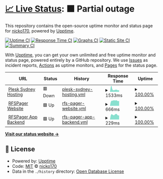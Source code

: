 # [📈 Live Status](https://status.devlan.io): <!--live status--> **🟧 Partial outage**

This repository contains the open-source uptime monitor and status page for [nicko170](https://npratley.net), powered by [Upptime](https://github.com/upptime/upptime).

[![Uptime CI](https://github.com/nicko170/status.devlan.io/workflows/Uptime%20CI/badge.svg)](https://github.com/nicko170/status.devlan.io/actions?query=workflow%3A%22Uptime+CI%22)
[![Response Time CI](https://github.com/nicko170/status.devlan.io/workflows/Response%20Time%20CI/badge.svg)](https://github.com/nicko170/status.devlan.io/actions?query=workflow%3A%22Response+Time+CI%22)
[![Graphs CI](https://github.com/nicko170/status.devlan.io/workflows/Graphs%20CI/badge.svg)](https://github.com/nicko170/status.devlan.io/actions?query=workflow%3A%22Graphs+CI%22)
[![Static Site CI](https://github.com/nicko170/status.devlan.io/workflows/Static%20Site%20CI/badge.svg)](https://github.com/nicko170/status.devlan.io/actions?query=workflow%3A%22Static+Site+CI%22)
[![Summary CI](https://github.com/nicko170/status.devlan.io/workflows/Summary%20CI/badge.svg)](https://github.com/nicko170/status.devlan.io/actions?query=workflow%3A%22Summary+CI%22)

With [Upptime](https://upptime.js.org), you can get your own unlimited and free uptime monitor and status page, powered entirely by a GitHub repository. We use [Issues](https://github.com/nicko170/status.devlan.io/issues) as incident reports, [Actions](https://github.com/nicko170/status.devlan.io/actions) as uptime monitors, and [Pages](https://status.devlan.io) for the status page.

<!--start: status pages-->
<!-- This summary is generated by Upptime (https://github.com/upptime/upptime) -->
<!-- Do not edit this manually, your changes will be overwritten -->
<!-- prettier-ignore -->
| URL | Status | History | Response Time | Uptime |
| --- | ------ | ------- | ------------- | ------ |
| <img alt="" src="https://favicons.githubusercontent.com/plesk01.syd.devlan.io" height="13"> [Plesk Sydney Hosting](https://plesk01.syd.devlan.io) | 🟥 Down | [plesk-sydney-hosting.yml](https://github.com/nicko170/status.devlan.io/commits/HEAD/history/plesk-sydney-hosting.yml) | <details><summary><img alt="Response time graph" src="./graphs/plesk-sydney-hosting/response-time-week.png" height="20"> 1533ms</summary><br><a href="https://status.devlan.io/history/plesk-sydney-hosting"><img alt="Response time 1311" src="https://img.shields.io/endpoint?url=https%3A%2F%2Fraw.githubusercontent.com%2Fnicko170%2Fstatus.devlan.io%2FHEAD%2Fapi%2Fplesk-sydney-hosting%2Fresponse-time.json"></a><br><a href="https://status.devlan.io/history/plesk-sydney-hosting"><img alt="24-hour response time 997" src="https://img.shields.io/endpoint?url=https%3A%2F%2Fraw.githubusercontent.com%2Fnicko170%2Fstatus.devlan.io%2FHEAD%2Fapi%2Fplesk-sydney-hosting%2Fresponse-time-day.json"></a><br><a href="https://status.devlan.io/history/plesk-sydney-hosting"><img alt="7-day response time 1533" src="https://img.shields.io/endpoint?url=https%3A%2F%2Fraw.githubusercontent.com%2Fnicko170%2Fstatus.devlan.io%2FHEAD%2Fapi%2Fplesk-sydney-hosting%2Fresponse-time-week.json"></a><br><a href="https://status.devlan.io/history/plesk-sydney-hosting"><img alt="30-day response time 1334" src="https://img.shields.io/endpoint?url=https%3A%2F%2Fraw.githubusercontent.com%2Fnicko170%2Fstatus.devlan.io%2FHEAD%2Fapi%2Fplesk-sydney-hosting%2Fresponse-time-month.json"></a><br><a href="https://status.devlan.io/history/plesk-sydney-hosting"><img alt="1-year response time 1311" src="https://img.shields.io/endpoint?url=https%3A%2F%2Fraw.githubusercontent.com%2Fnicko170%2Fstatus.devlan.io%2FHEAD%2Fapi%2Fplesk-sydney-hosting%2Fresponse-time-year.json"></a></details> | <details><summary><a href="https://status.devlan.io/history/plesk-sydney-hosting">100.00%</a></summary><a href="https://status.devlan.io/history/plesk-sydney-hosting"><img alt="All-time uptime 100.00%" src="https://img.shields.io/endpoint?url=https%3A%2F%2Fraw.githubusercontent.com%2Fnicko170%2Fstatus.devlan.io%2FHEAD%2Fapi%2Fplesk-sydney-hosting%2Fuptime.json"></a><br><a href="https://status.devlan.io/history/plesk-sydney-hosting"><img alt="24-hour uptime 100.00%" src="https://img.shields.io/endpoint?url=https%3A%2F%2Fraw.githubusercontent.com%2Fnicko170%2Fstatus.devlan.io%2FHEAD%2Fapi%2Fplesk-sydney-hosting%2Fuptime-day.json"></a><br><a href="https://status.devlan.io/history/plesk-sydney-hosting"><img alt="7-day uptime 100.00%" src="https://img.shields.io/endpoint?url=https%3A%2F%2Fraw.githubusercontent.com%2Fnicko170%2Fstatus.devlan.io%2FHEAD%2Fapi%2Fplesk-sydney-hosting%2Fuptime-week.json"></a><br><a href="https://status.devlan.io/history/plesk-sydney-hosting"><img alt="30-day uptime 100.00%" src="https://img.shields.io/endpoint?url=https%3A%2F%2Fraw.githubusercontent.com%2Fnicko170%2Fstatus.devlan.io%2FHEAD%2Fapi%2Fplesk-sydney-hosting%2Fuptime-month.json"></a><br><a href="https://status.devlan.io/history/plesk-sydney-hosting"><img alt="1-year uptime 100.00%" src="https://img.shields.io/endpoint?url=https%3A%2F%2Fraw.githubusercontent.com%2Fnicko170%2Fstatus.devlan.io%2FHEAD%2Fapi%2Fplesk-sydney-hosting%2Fuptime-year.json"></a></details>
| <img alt="" src="https://favicons.githubusercontent.com/rfspager.app" height="13"> [RFSPager Website](https://rfspager.app) | 🟩 Up | [rfs-pager-website.yml](https://github.com/nicko170/status.devlan.io/commits/HEAD/history/rfs-pager-website.yml) | <details><summary><img alt="Response time graph" src="./graphs/rfs-pager-website/response-time-week.png" height="20"> 666ms</summary><br><a href="https://status.devlan.io/history/rfs-pager-website"><img alt="Response time 709" src="https://img.shields.io/endpoint?url=https%3A%2F%2Fraw.githubusercontent.com%2Fnicko170%2Fstatus.devlan.io%2FHEAD%2Fapi%2Frfs-pager-website%2Fresponse-time.json"></a><br><a href="https://status.devlan.io/history/rfs-pager-website"><img alt="24-hour response time 639" src="https://img.shields.io/endpoint?url=https%3A%2F%2Fraw.githubusercontent.com%2Fnicko170%2Fstatus.devlan.io%2FHEAD%2Fapi%2Frfs-pager-website%2Fresponse-time-day.json"></a><br><a href="https://status.devlan.io/history/rfs-pager-website"><img alt="7-day response time 666" src="https://img.shields.io/endpoint?url=https%3A%2F%2Fraw.githubusercontent.com%2Fnicko170%2Fstatus.devlan.io%2FHEAD%2Fapi%2Frfs-pager-website%2Fresponse-time-week.json"></a><br><a href="https://status.devlan.io/history/rfs-pager-website"><img alt="30-day response time 705" src="https://img.shields.io/endpoint?url=https%3A%2F%2Fraw.githubusercontent.com%2Fnicko170%2Fstatus.devlan.io%2FHEAD%2Fapi%2Frfs-pager-website%2Fresponse-time-month.json"></a><br><a href="https://status.devlan.io/history/rfs-pager-website"><img alt="1-year response time 709" src="https://img.shields.io/endpoint?url=https%3A%2F%2Fraw.githubusercontent.com%2Fnicko170%2Fstatus.devlan.io%2FHEAD%2Fapi%2Frfs-pager-website%2Fresponse-time-year.json"></a></details> | <details><summary><a href="https://status.devlan.io/history/rfs-pager-website">100.00%</a></summary><a href="https://status.devlan.io/history/rfs-pager-website"><img alt="All-time uptime 100.00%" src="https://img.shields.io/endpoint?url=https%3A%2F%2Fraw.githubusercontent.com%2Fnicko170%2Fstatus.devlan.io%2FHEAD%2Fapi%2Frfs-pager-website%2Fuptime.json"></a><br><a href="https://status.devlan.io/history/rfs-pager-website"><img alt="24-hour uptime 100.00%" src="https://img.shields.io/endpoint?url=https%3A%2F%2Fraw.githubusercontent.com%2Fnicko170%2Fstatus.devlan.io%2FHEAD%2Fapi%2Frfs-pager-website%2Fuptime-day.json"></a><br><a href="https://status.devlan.io/history/rfs-pager-website"><img alt="7-day uptime 100.00%" src="https://img.shields.io/endpoint?url=https%3A%2F%2Fraw.githubusercontent.com%2Fnicko170%2Fstatus.devlan.io%2FHEAD%2Fapi%2Frfs-pager-website%2Fuptime-week.json"></a><br><a href="https://status.devlan.io/history/rfs-pager-website"><img alt="30-day uptime 100.00%" src="https://img.shields.io/endpoint?url=https%3A%2F%2Fraw.githubusercontent.com%2Fnicko170%2Fstatus.devlan.io%2FHEAD%2Fapi%2Frfs-pager-website%2Fuptime-month.json"></a><br><a href="https://status.devlan.io/history/rfs-pager-website"><img alt="1-year uptime 100.00%" src="https://img.shields.io/endpoint?url=https%3A%2F%2Fraw.githubusercontent.com%2Fnicko170%2Fstatus.devlan.io%2FHEAD%2Fapi%2Frfs-pager-website%2Fuptime-year.json"></a></details>
| <img alt="" src="https://favicons.githubusercontent.com/rfspager.app" height="13"> [RFSPager App Backend](https://rfspager.app/graphql) | 🟩 Up | [rfs-pager-app-backend.yml](https://github.com/nicko170/status.devlan.io/commits/HEAD/history/rfs-pager-app-backend.yml) | <details><summary><img alt="Response time graph" src="./graphs/rfs-pager-app-backend/response-time-week.png" height="20"> 229ms</summary><br><a href="https://status.devlan.io/history/rfs-pager-app-backend"><img alt="Response time 341" src="https://img.shields.io/endpoint?url=https%3A%2F%2Fraw.githubusercontent.com%2Fnicko170%2Fstatus.devlan.io%2FHEAD%2Fapi%2Frfs-pager-app-backend%2Fresponse-time.json"></a><br><a href="https://status.devlan.io/history/rfs-pager-app-backend"><img alt="24-hour response time 197" src="https://img.shields.io/endpoint?url=https%3A%2F%2Fraw.githubusercontent.com%2Fnicko170%2Fstatus.devlan.io%2FHEAD%2Fapi%2Frfs-pager-app-backend%2Fresponse-time-day.json"></a><br><a href="https://status.devlan.io/history/rfs-pager-app-backend"><img alt="7-day response time 229" src="https://img.shields.io/endpoint?url=https%3A%2F%2Fraw.githubusercontent.com%2Fnicko170%2Fstatus.devlan.io%2FHEAD%2Fapi%2Frfs-pager-app-backend%2Fresponse-time-week.json"></a><br><a href="https://status.devlan.io/history/rfs-pager-app-backend"><img alt="30-day response time 244" src="https://img.shields.io/endpoint?url=https%3A%2F%2Fraw.githubusercontent.com%2Fnicko170%2Fstatus.devlan.io%2FHEAD%2Fapi%2Frfs-pager-app-backend%2Fresponse-time-month.json"></a><br><a href="https://status.devlan.io/history/rfs-pager-app-backend"><img alt="1-year response time 341" src="https://img.shields.io/endpoint?url=https%3A%2F%2Fraw.githubusercontent.com%2Fnicko170%2Fstatus.devlan.io%2FHEAD%2Fapi%2Frfs-pager-app-backend%2Fresponse-time-year.json"></a></details> | <details><summary><a href="https://status.devlan.io/history/rfs-pager-app-backend">100.00%</a></summary><a href="https://status.devlan.io/history/rfs-pager-app-backend"><img alt="All-time uptime 100.00%" src="https://img.shields.io/endpoint?url=https%3A%2F%2Fraw.githubusercontent.com%2Fnicko170%2Fstatus.devlan.io%2FHEAD%2Fapi%2Frfs-pager-app-backend%2Fuptime.json"></a><br><a href="https://status.devlan.io/history/rfs-pager-app-backend"><img alt="24-hour uptime 100.00%" src="https://img.shields.io/endpoint?url=https%3A%2F%2Fraw.githubusercontent.com%2Fnicko170%2Fstatus.devlan.io%2FHEAD%2Fapi%2Frfs-pager-app-backend%2Fuptime-day.json"></a><br><a href="https://status.devlan.io/history/rfs-pager-app-backend"><img alt="7-day uptime 100.00%" src="https://img.shields.io/endpoint?url=https%3A%2F%2Fraw.githubusercontent.com%2Fnicko170%2Fstatus.devlan.io%2FHEAD%2Fapi%2Frfs-pager-app-backend%2Fuptime-week.json"></a><br><a href="https://status.devlan.io/history/rfs-pager-app-backend"><img alt="30-day uptime 100.00%" src="https://img.shields.io/endpoint?url=https%3A%2F%2Fraw.githubusercontent.com%2Fnicko170%2Fstatus.devlan.io%2FHEAD%2Fapi%2Frfs-pager-app-backend%2Fuptime-month.json"></a><br><a href="https://status.devlan.io/history/rfs-pager-app-backend"><img alt="1-year uptime 100.00%" src="https://img.shields.io/endpoint?url=https%3A%2F%2Fraw.githubusercontent.com%2Fnicko170%2Fstatus.devlan.io%2FHEAD%2Fapi%2Frfs-pager-app-backend%2Fuptime-year.json"></a></details>

<!--end: status pages-->

[**Visit our status website →**](https://status.devlan.io)

## 📄 License

- Powered by: [Upptime](https://github.com/upptime/upptime)
- Code: [MIT](./LICENSE) © [nicko170](https://npratley.net)
- Data in the `./history` directory: [Open Database License](https://opendatacommons.org/licenses/odbl/1-0/)
